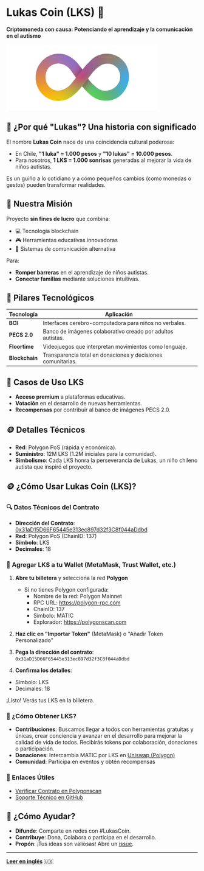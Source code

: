 # Lukas Coin (LKS) 🌟

**Criptomoneda con causa: Potenciando el aprendizaje y la comunicación en el autismo**

![infinitotitulos-autismo.png](resources/images/logo-autismo.png)

## 🧩 ¿Por qué "Lukas"? Una historia con significado

El nombre **Lukas Coin** nace de una coincidencia cultural poderosa:

- En Chile, **"1 luka" = 1.000 pesos** y **"10 lukas" = 10.000 pesos**.
- Para nosotros, **1 LKS = 1.000 sonrisas** generadas al mejorar la vida de niños autistas.

Es un guiño a lo cotidiano y a cómo pequeños cambios (como monedas o gestos) pueden transformar realidades.

## 🧠 Nuestra Misión

Proyecto **sin fines de lucro** que combina:

- 💻 Tecnología blockchain
- 🎮 Herramientas educativas innovadoras
- 🤖 Sistemas de comunicación alternativa

Para:

- **Romper barreras** en el aprendizaje de niños autistas.
- **Conectar familias** mediante soluciones intuitivas.

## 🚀 Pilares Tecnológicos

| Tecnología     | Aplicación                                                   |
| -------------- | ------------------------------------------------------------ |
| **BCI**        | Interfaces cerebro-computadora para niños no verbales.       |
| **PECS 2.0**   | Banco de imágenes colaborativo creado por adultos autistas.  |
| **Floortime**  | Videojuegos que interpretan movimientos como lenguaje.       |
| **Blockchain** | Transparencia total en donaciones y decisiones comunitarias. |

## 🌟 Casos de Uso LKS

- **Acceso premium** a plataformas educativas.
- **Votación** en el desarrollo de nuevas herramientas.
- **Recompensas** por contribuir al banco de imágenes PECS 2.0.

## 🪙 Detalles Técnicos

- **Red**: Polygon PoS (rápida y económica).
- **Suministro**: 12M LKS (1.2M iniciales para la comunidad).
- **Simbolismo**: Cada LKS honra la perseverancia de Lukas, un niño chileno autista que inspiró el proyecto.

## 🪙 ¿Cómo Usar Lukas Coin (LKS)?

### 🔍 Datos Técnicos del Contrato

- **Dirección del Contrato**: [0x31aD15D66F65445e313ec897d32f3C8f044aDdbd](https://polygonscan.com/token/0x31aD15D66F65445e313ec897d32f3C8f044aDdbd)
- **Red**: Polygon PoS (ChainID: 137)
- **Símbolo**: LKS
- **Decimales**: 18

### 📲 Agregar LKS a tu Wallet (MetaMask, Trust Wallet, etc.)

1. **Abre tu billetera** y selecciona la red **Polygon**

   - Si no tienes Polygon configurada:
     - Nombre de la red: Polygon Mainnet
     - RPC URL: https://polygon-rpc.com
     - ChainID: 137
     - Símbolo: MATIC
     - Explorador: https://polygonscan.com

2. **Haz clic en "Importar Token"** (MetaMask) o "Añadir Token Personalizado"
3. **Pega la dirección del contrato**: `0x31aD15D66F65445e313ec897d32f3C8f044aDdbd`
4. **Confirma los detalles**:

- Símbolo: LKS
- Decimales: 18

¡Listo! Verás tus LKS en la billetera.

### 💸 ¿Cómo Obtener LKS?

- **Contribuciones**: Buscamos llegar a todos con herramientas gratuitas y únicas, crear conciencia y avanzar en el desarrollo para mejorar la calidad de vida de todos. Recibirás tokens por colaboración, donaciones o participación.
- **Donaciones**: Intercambia MATIC por LKS en [Uniswap (Polygon)](https://app.uniswap.org)
- **Comunidad**: Participa en eventos y obtén recompensas

### 🔗 Enlaces Útiles

- [Verificar Contrato en Polygonscan](https://polygonscan.com/token/0x31aD15D66F65445e313ec897d32f3C8f044aDdbd)
- [Soporte Técnico en GitHub](https://github.com/tu-usuario/lukas-coin/issues)

## 🤝 ¿Cómo Ayudar?

- **Difunde**: Comparte en redes con #LukasCoin.
- **Contribuye**: Dona, Colabora o participa en el desarrollo.
- **Propón**: ¡Tus ideas son valiosas! Abre un [issue](https://github.com/tu-usuario/lukas-coin/issues).

---

**[Leer en inglés](README.en.md)** 🇺🇸
